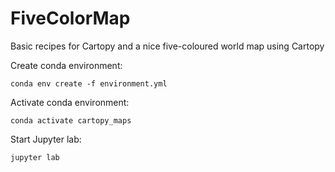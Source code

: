 # FiveColorMap

Basic recipes for Cartopy and a nice five-coloured world map using Cartopy

Create conda environment:

    conda env create -f environment.yml

Activate conda environment:

    conda activate cartopy_maps

Start Jupyter lab:

    jupyter lab
